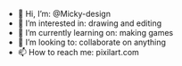 - 👋 Hi, I’m: @Micky-design
- 👀 I’m interested in: drawing and editing
- 🌱 I’m currently learning on: making games 
- 💞️ I’m looking to: collaborate on anything 
- 📫 How to reach me: pixilart.com 

